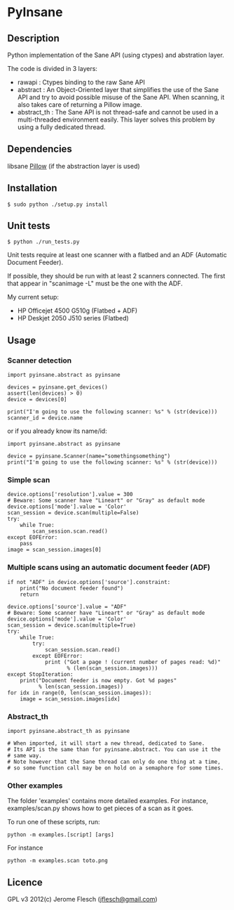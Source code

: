 # PyInsane

## Description

Python implementation of the Sane API (using ctypes) and abstration layer.

The code is divided in 3 layers:
- rawapi : Ctypes binding to the raw Sane API
- abstract : An Object-Oriented layer that simplifies the use of the Sane API
  and try to avoid possible misuse of the Sane API. When scanning, it also takes
  care of returning a Pillow image.
- abstract\_th : The Sane API is not thread-safe and cannot be used in a
  multi-threaded environment easily. This layer solves this problem by using
  a fully dedicated thread.

## Dependencies

libsane
[Pillow](https://github.com/python-imaging/Pillow#readme) (if the abstraction layer is used)

## Installation

	$ sudo python ./setup.py install

## Unit tests

	$ python ./run_tests.py

Unit tests require at least one scanner with a flatbed and an ADF (Automatic
Document Feeder).

If possible, they should be run with at least 2 scanners connected. The first that appear in "scanimage -L" must be the one with the ADF.

My current setup:
- HP Officejet 4500 G510g (Flatbed + ADF)
- HP Deskjet 2050 J510 series (Flatbed)

## Usage

### Scanner detection

	import pyinsane.abstract as pyinsane

	devices = pyinsane.get_devices()
	assert(len(devices) > 0)
	device = devices[0]

	print("I'm going to use the following scanner: %s" % (str(device)))
	scanner_id = device.name

or if you already know its name/id:

	import pyinsane.abstract as pyinsane

	device = pyinsane.Scanner(name="somethingsomething")
	print("I'm going to use the following scanner: %s" % (str(device)))

### Simple scan

	device.options['resolution'].value = 300
	# Beware: Some scanner have "Lineart" or "Gray" as default mode
	device.options['mode'].value = 'Color'
	scan_session = device.scan(multiple=False)
	try:
		while True:
			scan_session.scan.read()
	except EOFError:
		pass
	image = scan_session.images[0]

### Multiple scans using an automatic document feeder (ADF)

	if not "ADF" in device.options['source'].constraint:
		print("No document feeder found")
		return

	device.options['source'].value = "ADF"
	# Beware: Some scanner have "Lineart" or "Gray" as default mode
	device.options['mode'].value = 'Color'
	scan_session = device.scan(multiple=True)
	try:
		while True:
			try:
				scan_session.scan.read()
			except EOFError:
				print ("Got a page ! (current number of pages read: %d)"
					   % (len(scan_session.images)))
	except StopIteration:
		print("Document feeder is now empty. Got %d pages"
		      % len(scan_session.images))
	for idx in range(0, len(scan_session.images)):
		image = scan_session.images[idx]

### Abstract\_th

	import pyinsane.abstract_th as pyinsane

	# When imported, it will start a new thread, dedicated to Sane.
	# Its API is the same than for pyinsane.abstract. You can use it the
	# same way.
	# Note however that the Sane thread can only do one thing at a time,
	# so some function call may be on hold on a semaphore for some times.


### Other examples

The folder 'examples' contains more detailed examples.
For instance, examples/scan.py shows how to get pieces of a scan as it goes.

To run one of these scripts, run:

	python -m examples.[script] [args]

For instance

	python -m examples.scan toto.png


## Licence

GPL v3
2012(c) Jerome Flesch (<jflesch@gmail.com>)

